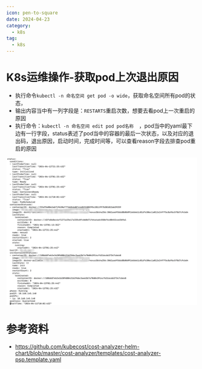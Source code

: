 ```yaml
---
icon: pen-to-square
date: 2024-04-23
category:
  - k8s
tag:
  - k8s
---
```

# K8s运维操作-获取pod上次退出原因

- 执行命令`kubectl -n 命名空间 get pod -o wide`，获取命名空间所有pod的状态，
- 输出内容当中有一列字段是：`RESTARTS`重启次数，想要去看pod上一次重启的原因
- 执行命令：`kubectl -n 命名空间 edit pod pod名称  `，pod当中的yaml最下边有一行字段，status表述了pod当中的容器的最后一次状态，以及对应的退出码，退出原因，启动时间，完成时间等，可以查看reason字段去排查pod重启的原因

![Snipaste_2024-04-16_09-58-00](images/Snipaste_2024-04-16_09-58-00.png)



# 参考资料

- https://github.com/kubecost/cost-analyzer-helm-chart/blob/master/cost-analyzer/templates/cost-analyzer-psp.template.yaml